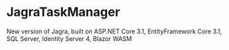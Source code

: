 # JagraTaskManager
 New version of Jagra, built on ASP.NET Core 3.1, EntityFramework Core 3.1, SQL Server, Identity Server 4, Blazor WASM